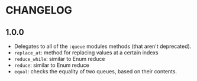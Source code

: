 # CHANGELOG

## 1.0.0

- Delegates to all of the `:queue` modules
  methods (that aren't deprecated).
- `replace_at`: method for replacing values at a certain indexs
- `reduce_while`: similar to Enum reduce
- `reduce`: similar to Enum reduce
- `equal`: checks the equality of two queues, based on their contents.

